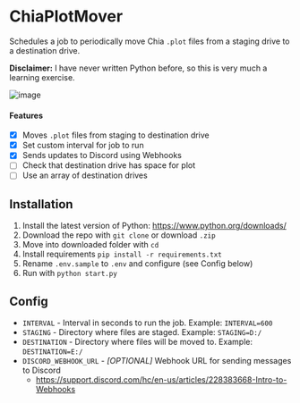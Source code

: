 # ChiaPlotMover
Schedules a job to periodically move Chia `.plot` files from a staging drive to a destination drive.

**Disclaimer:** I have never written Python before, so this is very much a learning exercise.

![image](https://user-images.githubusercontent.com/357712/116837132-08fd9e80-ab7e-11eb-819c-d0bc35504879.png)

#### Features
- [x] Moves `.plot` files from staging to destination drive
- [x] Set custom interval for job to run
- [x] Sends updates to Discord using Webhooks
- [ ] Check that destination drive has space for plot
- [ ] Use an array of destination drives

## Installation

1. Install the latest version of Python: https://www.python.org/downloads/
2. Download the repo with `git clone` or download `.zip`
3. Move into downloaded folder with `cd`
4. Install requirements `pip install -r requirements.txt`
5. Rename `.env.sample` to `.env` and configure (see Config below)
6. Run with `python start.py`

## Config

- `INTERVAL` - Interval in seconds to run the job. Example: `INTERVAL=600`
- `STAGING` - Directory where files are staged. Example: `STAGING=D:/`
- `DESTINATION` - Directory where files will be moved to. Example: `DESTINATION=E:/`
- `DISCORD_WEBHOOK_URL` - _[OPTIONAL]_ Webhook URL for sending messages to Discord
  - https://support.discord.com/hc/en-us/articles/228383668-Intro-to-Webhooks

